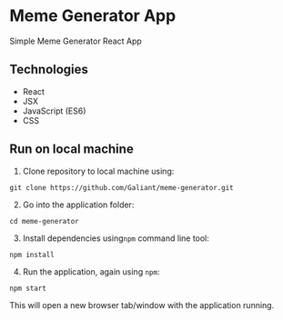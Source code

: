 # Meme Generator App

Simple Meme Generator React App

## Technologies

- React
- JSX
- JavaScript (ES6)
- CSS

## Run on local machine

1.  Clone repository to local machine using:

```
git clone https://github.com/Galiant/meme-generator.git
```

2.  Go into the application folder:

```
cd meme-generator
```

3.  Install dependencies using`npm` command line tool:

```
npm install
```

4.  Run the application, again using `npm`:

```
npm start
```

This will open a new browser tab/window with the application running.